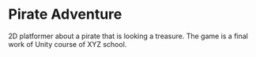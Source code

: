 # Pirate Adventure

2D platformer about a pirate that is looking a treasure. The game is a final work of Unity course of XYZ school.
